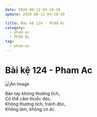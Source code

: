 ```yaml
---
date: 2020-06-12 04:10:19
update: 2020-06-12 04:10:19

title: Bài kệ 124 - Phẩm Ác
category:
  - pham-ac
  - Phẩm Ác
tag:
  - pham-ac
---
```


# Bài kệ 124 - Pham Ac

![An image](/img/pham-ac/pham-ac-124.jpg)

Bàn tay không thương tích,<br>Có thể cầm thuốc độc.<br>Không thương tích, tránh độc,<br>Không làm, không có ác.<br>
